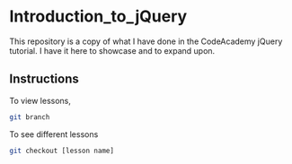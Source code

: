 # Introduction_to_jQuery
This repository is a copy of what I have done in the CodeAcademy jQuery tutorial. I have it here to showcase and to expand upon.

## Instructions
To view lessons,
```bash
git branch
```

To see different lessons
```bash
git checkout [lesson name]
```
